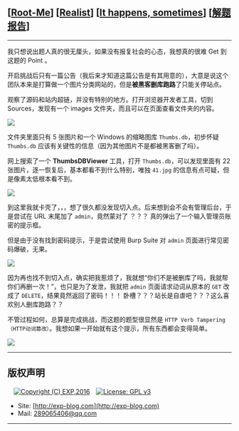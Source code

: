 ## [[Root-Me](https://www.root-me.org/)] [[Realist](https://www.root-me.org/en/Challenges/Realist/)] [[It happens, sometimes](https://www.root-me.org/en/Challenges/Realist/It-happens-sometimes-93)] [[解题报告](https://exp-blog.com/safe/ctf/rootme/realist/it-happens,-sometimes/)]

------

我只想说出题人真的很无厘头，如果没有报复社会的心态，我想真的很难 Get 到这题的 Point 。

开启挑战后只有一篇公告（我后来才知道这篇公告是有其用意的），大意是说这个团队本来是打算做一个图片分类网站的，但是**被黑客删库跑路**了只能关停站点。

观察了源码和站内超链，并没有特别的地方。打开浏览器开发者工具，切到 Sources，发现有一个 images 文件夹，而且可以在页面查看文件夹的内容。

![](https://github.com/lyy289065406/CTF-Solving-Reports/blob/master/rootme/Realist/%5B01%5D%20%5B10P%5D%20It%20happens%2C%20sometimes/imgs/01.png)

文件夹里面只有 5 张图片和一个 Windows 的缩略图库 `Thumbs.db`，初步怀疑 `Thumbs.db` 应该有关键性的信息（因为其他图片不是都被黑客删了吗）。

网上搜索了一个 **ThumbsDBViewer** 工具，打开 `Thumbs.db`，可以发现里面有 22 张图片，逐一恢复后，基本都看不到什么特别，唯独 `41.jpg` 的信息有点可疑，但是像素太低根本看不到。

![](https://github.com/lyy289065406/CTF-Solving-Reports/blob/master/rootme/Realist/%5B01%5D%20%5B10P%5D%20It%20happens%2C%20sometimes/imgs/02.png)

到这里我就卡壳了，，，想了很久都没发现切入点。后来想到会不会有管理后台，于是尝试在 URL 末尾加了 `admin`，竟然蒙对了 ？？？ 真的弹出了一个输入管理员账密的提示框。

但是由于没有找到密码提示，于是尝试使用 Burp Suite 对 `admin` 页面进行常见密码爆破，无果。

![](https://github.com/lyy289065406/CTF-Solving-Reports/blob/master/rootme/Realist/%5B01%5D%20%5B10P%5D%20It%20happens%2C%20sometimes/imgs/03.png)

因为再也找不到切入点，确实把我惹烦了，我就想“你们不是被删库了吗，我就帮你们再删一次！”，也只是为了发泄，我就把 `admin` 页面请求动词从原本的 `GET` 改成了 `DELETE`，结果竟然返回了密码！！！ 卧槽？？？站长是自虐吧？？？这么喜欢别人删库跑路？？

不管过程如何，总算是完成挑战，而这题的题型很显然是 `HTTP Verb Tampering （HTTP动词篡改）`。我想如果一开始就有这个提示，所有东西都会变得简单。

![](https://github.com/lyy289065406/CTF-Solving-Reports/blob/master/rootme/Realist/%5B01%5D%20%5B10P%5D%20It%20happens%2C%20sometimes/imgs/04.png)

------

## 版权声明

　[![Copyright (C) EXP,2016](https://img.shields.io/badge/Copyright%20(C)-EXP%202016-blue.svg)](http://exp-blog.com)　[![License: GPL v3](https://img.shields.io/badge/License-GPL%20v3-blue.svg)](https://www.gnu.org/licenses/gpl-3.0)
  

- Site: [http://exp-blog.com](http://exp-blog.com) 
- Mail: <a href="mailto:289065406@qq.com?subject=[EXP's Github]%20Your%20Question%20（请写下您的疑问）&amp;body=What%20can%20I%20help%20you?%20（需要我提供什么帮助吗？）">289065406@qq.com</a>


------

